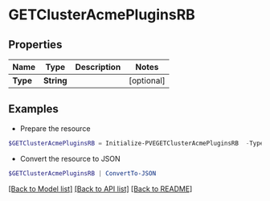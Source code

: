 # GETClusterAcmePluginsRB
## Properties

Name | Type | Description | Notes
------------ | ------------- | ------------- | -------------
**Type** | **String** |  | [optional] 

## Examples

- Prepare the resource
```powershell
$GETClusterAcmePluginsRB = Initialize-PVEGETClusterAcmePluginsRB  -Type null
```

- Convert the resource to JSON
```powershell
$GETClusterAcmePluginsRB | ConvertTo-JSON
```

[[Back to Model list]](../README.md#documentation-for-models) [[Back to API list]](../README.md#documentation-for-api-endpoints) [[Back to README]](../README.md)

